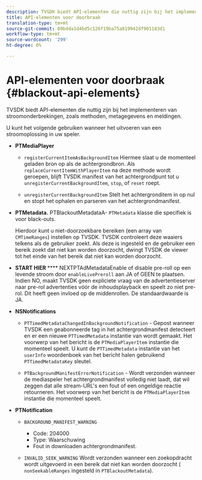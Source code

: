 ```yaml
---
description: TVSDK biedt API-elementen die nuttig zijn bij het implementeren van stroomonderbrekingen, zoals methoden, metagegevens en meldingen.
title: API-elementen voor doorbraak
translation-type: tm+mt
source-git-commit: 89bdda1d4bd5c126f19ba75a819942df901183d1
workflow-type: tm+mt
source-wordcount: '299'
ht-degree: 0%

---
```



# API-elementen voor doorbraak {#blackout-api-elements}

TVSDK biedt API-elementen die nuttig zijn bij het implementeren van stroomonderbrekingen, zoals methoden, metagegevens en meldingen.

U kunt het volgende gebruiken wanneer het uitvoeren van een stroomoplossing in uw speler.

* **PTMediaPlayer**

   * `registerCurrentItemAsBackgroundItem` Hiermee slaat u de momenteel geladen bron op als de achtergrondbron. Als `replaceCurrentItemWithPlayerItem` na deze methode wordt geroepen, blijft TVSDK manifest van het achtergrondpunt tot u `unregisterCurrentBackgroundItem`, `stop`, of `reset` roept.

   * `unregisterCurrentBackgroundItem` Stelt het achtergronditem in op nul en stopt het ophalen en parseren van het achtergrondmanifest.

* **PTMetadata.** PTBlackoutMetadataA- `PTMetadata` klasse die specifiek is voor black-outs.

   Hierdoor kunt u niet-doorzoekbare bereiken (een array van `CMTimeRanges`) instellen op TVSDK. TVSDK controleert deze waaiers telkens als de gebruiker zoekt. Als deze is ingesteld en de gebruiker een bereik zoekt dat niet kan worden doorzocht, dwingt TVSDK de viewer tot het einde van het bereik dat niet kan worden doorzocht.

* **START HIER** **** NEXTPTAdMetadataEnable of disable pre-roll op een levende stroom door  `enableLivePreroll` aan JA of GEEN te plaatsen. Indien NO, maakt TVSDK geen expliciete vraag van de advertentieserver naar pre-rol advertenties vóór de inhoudsplayback en speelt zo niet pre-rol. Dit heeft geen invloed op de middenrollen. De standaardwaarde is JA.

* **NSNotifications**

   * `PTTimedMetadataChangedInBackgroundNotification` - Gepost wanneer TVSDK een geabonneerde tag in het achtergrondmanifest detecteert en er een nieuwe  `PTTimedMetadata` instantie van wordt gemaakt. Het voorwerp van het bericht is de `PTMediaPlayerItem` instantie die momenteel speelt. U kunt de `PTTimedMetadata` instantie van het `userInfo` woordenboek van het bericht halen gebruikend `PTTimedMetadataKey` sleutel.

   * `PTBackgroundManifestErrorNotification` - Wordt verzonden wanneer de mediaspeler het achtergrondmanifest volledig niet laadt, dat wil zeggen dat alle stream-URL&#39;s een fout of een ongeldige reactie retourneren. Het voorwerp van het bericht is de `PTMediaPlayerItem` instantie die momenteel speelt.

* **PTNotification**

   * `BACKGROUND_MANIFEST_WARNING`

      * Code: 204000
      * Type: Waarschuwing
      * Fout in downloaden achtergrondmanifest.
   * `INVALID_SEEK_WARNING` Wordt verzonden wanneer een zoekopdracht wordt uitgevoerd in een bereik dat niet kan worden doorzocht ( `nonSeekableRanges` ingesteld in  `PTBlackoutMetadata`).